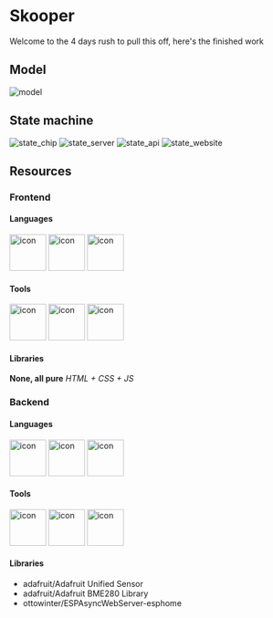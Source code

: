 <style>
    img[alt=cpp],
    img[alt=py],
    img[alt=icon]
    { height: 64px; }
</style>

# Skooper
Welcome to the 4 days rush to pull this off, here's the finished work

## Model
![model](.github/model.svg)

## State machine
![state_chip](.github/state_chip.svg)
![state_server](.github/state_server.svg)
![state_api](.github/state_api.svg)
![state_website](.github/state_website.svg)

## Resources
### Frontend
#### Languages
![icon](https://upload.wikimedia.org/wikipedia/commons/6/61/HTML5_logo_and_wordmark.svg|width=100px)
![icon](https://upload.wikimedia.org/wikipedia/commons/d/d5/CSS3_logo_and_wordmark.svg|width=100px)
![icon](https://upload.wikimedia.org/wikipedia/commons/b/ba/Javascript_badge.svg)
#### Tools
[![icon](https://www.webnode.com/favicon.ico)](https://www.webnode.com/)
![icon](https://upload.wikimedia.org/wikipedia/commons/9/9a/Visual_Studio_Code_1.35_icon.svg)
![icon](https://upload.wikimedia.org/wikipedia/commons/3/3f/V8_JavaScript_engine_logo_2.svg)
#### Libraries
**None, all pure** *HTML + CSS + JS*

### Backend
#### Languages
![icon](https://upload.wikimedia.org/wikipedia/commons/thumb/1/18/ISO_C%2B%2B_Logo.svg/306px-ISO_C%2B%2B_Logo.svg.png)
![icon](https://upload.wikimedia.org/wikipedia/commons/1/18/C_Programming_Language.svg)
![icon](https://upload.wikimedia.org/wikipedia/commons/thumb/c/c3/Python-logo-notext.svg/935px-Python-logo-notext.svg.png)

#### Tools
![icon](.github/github.png)
![icon](https://upload.wikimedia.org/wikipedia/commons/c/cd/PlatformIO_logo.svg)
![icon](https://upload.wikimedia.org/wikipedia/commons/9/9a/Visual_Studio_Code_1.35_icon.svg)

#### Libraries
- adafruit/Adafruit Unified Sensor
- adafruit/Adafruit BME280 Library
- ottowinter/ESPAsyncWebServer-esphome
